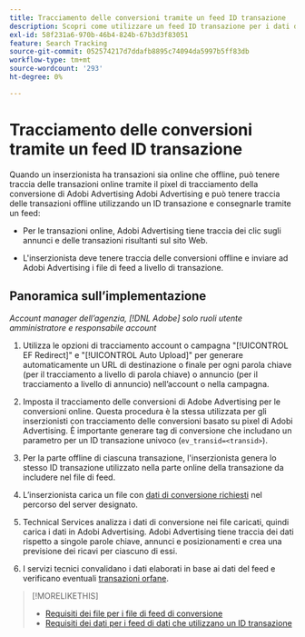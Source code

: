 ```yaml
---
title: Tracciamento delle conversioni tramite un feed ID transazione
description: Scopri come utilizzare un feed ID transazione per i dati di tracciamento della conversione.
exl-id: 58f231a6-970b-46b4-824b-67b3d3f83051
feature: Search Tracking
source-git-commit: 052574217d7ddafb8895c74094da5997b5ff83db
workflow-type: tm+mt
source-wordcount: '293'
ht-degree: 0%

---
```


# Tracciamento delle conversioni tramite un feed ID transazione

Quando un inserzionista ha transazioni sia online che offline, può tenere traccia delle transazioni online tramite il pixel di tracciamento della conversione di Adobi Advertising Adobi Advertising e può tenere traccia delle transazioni offline utilizzando un ID transazione e consegnarle tramite un feed:

* Per le transazioni online, Adobi Advertising tiene traccia dei clic sugli annunci e delle transazioni risultanti sul sito Web.

* L&#39;inserzionista deve tenere traccia delle conversioni offline e inviare ad Adobi Advertising i file di feed a livello di transazione.

## Panoramica sull’implementazione

*Account manager dell’agenzia, [!DNL Adobe] solo ruoli utente amministratore e responsabile account*

1. Utilizza le opzioni di tracciamento account o campagna &quot;[!UICONTROL EF Redirect]&quot; e &quot;[!UICONTROL Auto Upload]&quot; per generare automaticamente un URL di destinazione o finale per ogni parola chiave (per il tracciamento a livello di parola chiave) o annuncio (per il tracciamento a livello di annuncio) nell’account o nella campagna.

1. Imposta il tracciamento delle conversioni di Adobe Advertising per le conversioni online. Questa procedura è la stessa utilizzata per gli inserzionisti con tracciamento delle conversioni basato su pixel di Adobi Advertising. È importante generare tag di conversione che includano un parametro per un ID transazione univoco (`ev_transid=<transid>`).

1. Per la parte offline di ciascuna transazione, l&#39;inserzionista genera lo stesso ID transazione utilizzato nella parte online della transazione da includere nel file di feed.

1. L’inserzionista carica un file con [dati di conversione richiesti](/help/search-social-commerce/tracking/feed-transaction-id-data-requirements.md) nel percorso del server designato.

1. Technical Services analizza i dati di conversione nei file caricati, quindi carica i dati in Adobi Advertising. Adobi Advertising tiene traccia dei dati rispetto a singole parole chiave, annunci e posizionamenti e crea una previsione dei ricavi per ciascuno di essi.

1. I servizi tecnici convalidano i dati elaborati in base ai dati del feed e verificano eventuali [transazioni orfane](/help/search-social-commerce/glossary.md#o-p).

>[!MORELIKETHIS]
>
>* [Requisiti dei file per i file di feed di conversione](feed-file-requirements.md)
>* [Requisiti dei dati per i feed di dati che utilizzano un ID transazione](/help/search-social-commerce/tracking/feed-transaction-id-data-requirements.md)
